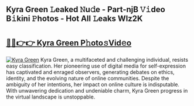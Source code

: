 ## Kyra Green 𝙻eaked 𝙽u𝚍e - Part-njB 𝚅𝚒deo B𝚒kini 𝙿hotos - Hot All 𝙻eaks Wlz2K

# <h2><a href="http://ld50ts9.urlbe.top/?page=Kyra+Green">🔗🔗👉👉 Kyra Green P𝚑oto𝚜Vid𝚎o</a></h2>

[![Kyra Green](https://i.imgur.com/eBuTRDB.gif)](http://ld50ts9.urlbe.top/?page=Kyra+Green)
Kyra Green, a multifaceted and challenging individual, resists easy classification. Her pioneering use of digital media for self-expression has captivated and enraged observers, generating debates on ethics, identity, and the evolving nature of online communities. Despite the ambiguity of her intentions, her impact on online culture is indisputable. With unwavering dedication and undeniable charm, Kyra Green progress in the virtual landscape is unstoppable.
